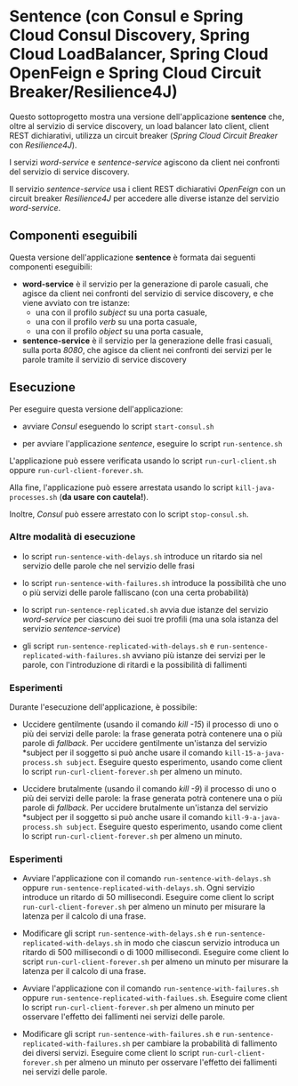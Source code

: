# Sentence (con Consul e Spring Cloud Consul Discovery, Spring Cloud LoadBalancer, Spring Cloud OpenFeign e Spring Cloud Circuit Breaker/Resilience4J)

Questo sottoprogetto mostra una versione dell'applicazione **sentence** che, oltre al servizio di service discovery, un load balancer lato client, client REST dichiarativi, utilizza un circuit breaker (*Spring Cloud Circuit Breaker* con *Resilience4J*). 

I servizi *word-service* e *sentence-service* agiscono da client nei confronti del servizio di service discovery. 

Il servizio *sentence-service* usa i client REST dichiarativi *OpenFeign* con un circuit breaker *Resilience4J* per accedere alle diverse istanze del servizio *word-service*. 

## Componenti eseguibili

Questa versione dell'applicazione **sentence** è formata dai seguenti componenti eseguibili: 

* **word-service** è il servizio per la generazione di parole casuali, che agisce da client nei confronti del servizio di service discovery, e che viene avviato con tre istanze: 
  * una con il profilo *subject* su una porta casuale, 
  * una con il profilo *verb* su una porta casuale, 
  * una con il profilo *object* su una porta casuale, 
* **sentence-service** è il servizio per la generazione delle frasi casuali, sulla porta *8080*, che agisce da client nei confronti dei servizi per le parole tramite il servizio di service discovery 

## Esecuzione 

Per eseguire questa versione dell'applicazione: 

* avviare *Consul* eseguendo lo script `start-consul.sh` 

* per avviare l'applicazione *sentence*, eseguire lo script `run-sentence.sh` 

L'applicazione può essere verificata usando lo script `run-curl-client.sh` oppure `run-curl-client-forever.sh`. 

Alla fine, l'applicazione può essere arrestata usando lo script `kill-java-processes.sh` (**da usare con cautela!**). 

Inoltre, *Consul* può essere arrestato con lo script `stop-consul.sh`. 

### Altre modalità di esecuzione 

* lo script `run-sentence-with-delays.sh` introduce un ritardo sia nel servizio delle parole che nel servizio delle frasi 

* lo script `run-sentence-with-failures.sh` introduce la possibilità che uno o più servizi delle parole falliscano (con una certa probabilità) 

* lo script `run-sentence-replicated.sh` avvia due istanze del servizio *word-service* per ciascuno dei suoi tre profili (ma una sola istanza del servizio *sentence-service*)

* gli script `run-sentence-replicated-with-delays.sh` e `run-sentence-replicated-with-failures.sh` avviano più istanze dei servizi per le parole, con l'introduzione di ritardi e la possibilità di fallimenti 

### Esperimenti 

Durante l'esecuzione dell'applicazione, è possibile: 

* Uccidere gentilmente (usando il comando *kill -15*) il processo di uno o più dei servizi delle parole: 
  la frase generata potrà contenere una o più parole di *fallback*. 
  Per uccidere gentilmente un'istanza del servizio *subject per il soggetto si può anche usare il comando `kill-15-a-java-process.sh subject`.
  Eseguire questo esperimento, usando come client lo script `run-curl-client-forever.sh` per almeno un minuto. 

* Uccidere brutalmente (usando il comando *kill -9*) il processo di uno o più dei servizi delle parole: 
  la frase generata potrà contenere una o più parole di *fallback*. 
  Per uccidere brutalmente un'istanza del servizio *subject per il soggetto si può anche usare il comando `kill-9-a-java-process.sh subject`.
  Eseguire questo esperimento, usando come client lo script `run-curl-client-forever.sh` per almeno un minuto. 

### Esperimenti 

* Avviare l'applicazione con il comando `run-sentence-with-delays.sh` oppure `run-sentence-replicated-with-delays.sh`. 
  Ogni servizio introduce un ritardo di 50 millisecondi. 
  Eseguire come client lo script `run-curl-client-forever.sh` per almeno un minuto per misurare la latenza per il calcolo di una frase. 

* Modificare gli script `run-sentence-with-delays.sh` e `run-sentence-replicated-with-delays.sh` in modo che ciascun servizio introduca un ritardo di 500 millisecondi o di 1000 millisecondi. 
  Eseguire come client lo script `run-curl-client-forever.sh` per almeno un minuto per misurare la latenza per il calcolo di una frase. 

* Avviare l'applicazione con il comando `run-sentence-with-failures.sh` oppure `run-sentence-replicated-with-failues.sh`. 
  Eseguire come client lo script `run-curl-client-forever.sh` per almeno un minuto per osservare l'effetto dei fallimenti nei servizi delle parole. 

* Modificare gli script `run-sentence-with-failures.sh` e `run-sentence-replicated-with-failures.sh` per cambiare la probabilità di fallimento dei diversi servizi. 
  Eseguire come client lo script `run-curl-client-forever.sh` per almeno un minuto per osservare l'effetto dei fallimenti nei servizi delle parole. 
